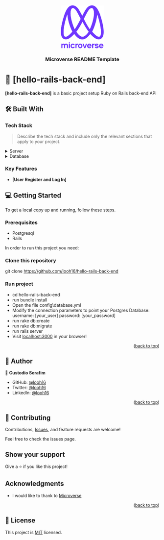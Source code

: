 <a name="readme-top"></a>


<div align="center">

  <img src="murple_logo.png" alt="logo" width="140"  height="auto" />
  <br/>

  <h3><b>Microverse README Template</b></h3>

</div>

# 📖 [hello-rails-back-end] <a name="about-project"></a>

**[hello-rails-back-end]** is a basic project setup Ruby on Rails back-end API

## 🛠 Built With <a name="built-with"></a>

### Tech Stack <a name="tech-stack"></a>

> Describe the tech stack and include only the relevant sections that apply to your project.

<details>
  <summary>Server</summary>
  <ul>
    <li><a href="https://guides.rubyonrails.org/index.html">Ruby on Rails</a></li>
  </ul>
</details>

<details>
<summary>Database</summary>
  <ul>
    <li><a href="https://www.postgresql.org/">PostgreSQL</a></li>
  </ul>
</details>

### Key Features <a name="key-features"></a>

- **[User Register and Log In]**


## 💻 Getting Started <a name="getting-started"></a>

To get a local copy up and running, follow these steps.

### Prerequisites
- Postgresql
- Rails

In order to run this project you need:

### Clone this repository
git clone https://github.com/looh16/hello-rails-back-end

### Run project
- cd hello-rails-back-end
- run bundle install
- Open the file config\database.yml
- Modify the connection parameters to point your Postgres Database: username: [your_user] password: [your_password]
- run rake db:create
- run rake db:migrate
- run rails server
- Visit [localhost:3000](http://localhost:3000) in your browser!

<p align="right">(<a href="#readme-top">back to top</a>)</p>

## 👥 Author <a name="authors"></a>

👤 **Custodio Serafim**

- GitHub: [@looh16](https://github.com/looh16)
- Twitter: [@looh16](https://twitter.com/custodiolanga1)
- LinkedIn: [@looh16](https://www.linkedin.com/in/custodio-serafim) 

<p align="right">(<a href="#readme-top">back to top</a>)</p>

## 🤝 Contributing

Contributions, [Issues](https://github.com/looh16/hello-rails-back-end/issues), and feature requests are welcome!

Feel free to check the issues page.

## Show your support

Give a ⭐️ if you like this project!

## Acknowledgments
- I would like to thank to [Microverse](https://www.microverse.org/)

<p align="right">(<a href="#readme-top">back to top</a>)</p>

## 📝 License

This project is [MIT](https://github.com/looh16/hello-rails-back-end/blob/master/Licence) licensed.

